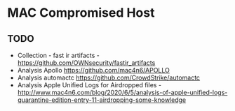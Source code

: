 # MAC Compromised Host

## TODO
- Collection - fast ir artifacts - https://github.com/OWNsecurity/fastir_artifacts
- Analysis Apollo https://github.com/mac4n6/APOLLO
- Analysis automactc https://github.com/CrowdStrike/automactc
- Analysis Apple Unified Logs for Airdropped files - http://www.mac4n6.com/blog/2020/6/5/analysis-of-apple-unified-logs-quarantine-edition-entry-11-airdropping-some-knowledge